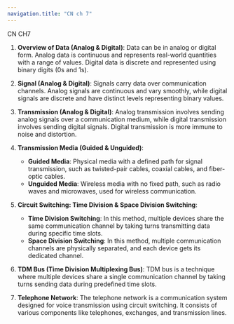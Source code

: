 ```yaml
---
navigation.title: "CN ch 7"
---
```

CN CH7

1. **Overview of Data (Analog & Digital)**:
   Data can be in analog or digital form. Analog data is continuous and represents real-world quantities with a range of values. Digital data is discrete and represented using binary digits (0s and 1s).

2. **Signal (Analog & Digital)**:
   Signals carry data over communication channels. Analog signals are continuous and vary smoothly, while digital signals are discrete and have distinct levels representing binary values.

3. **Transmission (Analog & Digital)**:
   Analog transmission involves sending analog signals over a communication medium, while digital transmission involves sending digital signals. Digital transmission is more immune to noise and distortion.

4. **Transmission Media (Guided & Unguided)**:
   - **Guided Media**: Physical media with a defined path for signal transmission, such as twisted-pair cables, coaxial cables, and fiber-optic cables.
   - **Unguided Media**: Wireless media with no fixed path, such as radio waves and microwaves, used for wireless communication.

5. **Circuit Switching: Time Division & Space Division Switching**:
   - **Time Division Switching**: In this method, multiple devices share the same communication channel by taking turns transmitting data during specific time slots.
   - **Space Division Switching**: In this method, multiple communication channels are physically separated, and each device gets its dedicated channel.

6. **TDM Bus (Time Division Multiplexing Bus)**:
   TDM bus is a technique where multiple devices share a single communication channel by taking turns sending data during predefined time slots.

7. **Telephone Network**:
   The telephone network is a communication system designed for voice transmission using circuit switching. It consists of various components like telephones, exchanges, and transmission lines.

